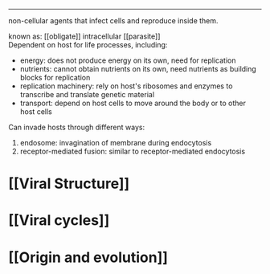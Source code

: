 ___
non-cellular agents that infect cells and reproduce inside them.

known as: [[obligate]] intracellular [[parasite]]  
Dependent on host for life processes, including:
- energy: does not produce energy on its own, need for replication
- nutrients: cannot obtain nutrients on its own, need nutrients as building blocks for replication
- replication machinery: rely on host's ribosomes and enzymes to transcribe and translate genetic material
- transport: depend on host cells to move around the body or to other host cells

Can invade hosts through different ways:
1. endosome: invagination of membrane during endocytosis
2. receptor-mediated fusion: similar to receptor-mediated endocytosis
# [[Viral Structure]]
# [[Viral cycles]]
# [[Origin and evolution]]